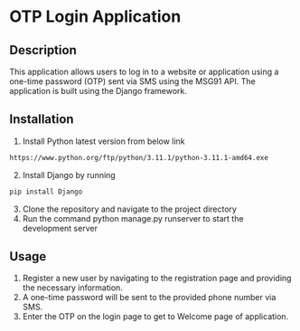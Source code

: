# OTP Login Application

## Description
This application allows users to log in to a website or application using a one-time password (OTP) sent via SMS using the MSG91 API. The application is built using the Django framework.


## Installation

1) Install Python latest version from below link
```bash
https://www.python.org/ftp/python/3.11.1/python-3.11.1-amd64.exe
```
2) Install Django by running
```bash
pip install Django
```
3) Clone the repository and navigate to the project directory
4) Run the command python manage.py runserver to start the development server


## Usage

1) Register a new user by navigating to the registration page and providing the necessary information.
2) A one-time password will be sent to the provided phone number via SMS.
3) Enter the OTP on the login page to get to Welcome page of application.


